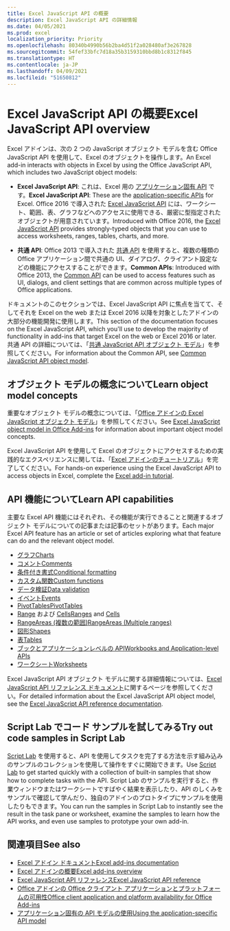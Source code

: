 ```yaml
---
title: Excel JavaScript API の概要
description: Excel JavaScript API の詳細情報
ms.date: 04/05/2021
ms.prod: excel
localization_priority: Priority
ms.openlocfilehash: 80340b4990b56b2ba4d51f2a028480af3e267828
ms.sourcegitcommit: 54fef33bfc7d18a35b3159310bbd8b1c8312f845
ms.translationtype: HT
ms.contentlocale: ja-JP
ms.lasthandoff: 04/09/2021
ms.locfileid: "51650812"
---
```

# <a name="excel-javascript-api-overview"></a><span data-ttu-id="703e2-103">Excel JavaScript API の概要</span><span class="sxs-lookup"><span data-stu-id="703e2-103">Excel JavaScript API overview</span></span>

<span data-ttu-id="703e2-104">Excel アドインは、次の 2 つの JavaScript オブジェクト モデルを含む Office JavaScript API を使用して、Excel のオブジェクトを操作します。</span><span class="sxs-lookup"><span data-stu-id="703e2-104">An Excel add-in interacts with objects in Excel by using the Office JavaScript API, which includes two JavaScript object models:</span></span>

* <span data-ttu-id="703e2-105">**Excel JavaScript API**: これは、Excel 用の [アプリケーション固有 API](../../develop/application-specific-api-model.md) です。</span><span class="sxs-lookup"><span data-stu-id="703e2-105">**Excel JavaScript API**: These are the [application-specific APIs](../../develop/application-specific-api-model.md) for Excel.</span></span> <span data-ttu-id="703e2-106">Office 2016 で導入された [Excel JavaScript API](/javascript/api/excel) には、ワークシート、範囲、表、グラフなどへのアクセスに使用できる、厳密に型指定されたオブジェクトが用意されています。</span><span class="sxs-lookup"><span data-stu-id="703e2-106">Introduced with Office 2016, the [Excel JavaScript API](/javascript/api/excel) provides strongly-typed objects that you can use to access worksheets, ranges, tables, charts, and more.</span></span>

* <span data-ttu-id="703e2-107">**共通 API**: Office 2013 で導入された [共通 API](/javascript/api/office) を使用すると、複数の種類の Office アプリケーション間で共通の UI、ダイアログ、クライアント設定などの機能にアクセスすることができます。</span><span class="sxs-lookup"><span data-stu-id="703e2-107">**Common APIs**: Introduced with Office 2013, the [Common API](/javascript/api/office) can be used to access features such as UI, dialogs, and client settings that are common across multiple types of Office applications.</span></span>

<span data-ttu-id="703e2-108">ドキュメントのこのセクションでは、Excel JavaScript API に焦点を当てて、そしてそれを Excel on the web または Excel 2016 以降を対象としたアドインの大部分の機能開発に使用します。</span><span class="sxs-lookup"><span data-stu-id="703e2-108">This section of the documentation focuses on the Excel JavaScript API, which you'll use to develop the majority of functionality in add-ins that target Excel on the web or Excel 2016 or later.</span></span> <span data-ttu-id="703e2-109">共通 API の詳細については、「[共通 JavaScript API オブジェクト モデル](../../develop/office-javascript-api-object-model.md)」を参照してください。</span><span class="sxs-lookup"><span data-stu-id="703e2-109">For information about the Common API, see [Common JavaScript API object model](../../develop/office-javascript-api-object-model.md).</span></span>

## <a name="learn-object-model-concepts"></a><span data-ttu-id="703e2-110">オブジェクト モデルの概念について</span><span class="sxs-lookup"><span data-stu-id="703e2-110">Learn object model concepts</span></span>

<span data-ttu-id="703e2-111">重要なオブジェクト モデルの概念については、「[Office アドインの Excel JavaScript オブジェクト モデル](../../excel/excel-add-ins-core-concepts.md)」を参照してください。</span><span class="sxs-lookup"><span data-stu-id="703e2-111">See [Excel JavaScript object model in Office Add-ins](../../excel/excel-add-ins-core-concepts.md) for information about important object model concepts.</span></span>

<span data-ttu-id="703e2-112">Excel JavaScript API を使用して Excel のオブジェクトにアクセスするための実践的なエクスペリエンスに関しては、「[Excel アドインのチュートリアル](../../tutorials/excel-tutorial.md)」を完了してください。</span><span class="sxs-lookup"><span data-stu-id="703e2-112">For hands-on experience using the Excel JavaScript API to access objects in Excel, complete the [Excel add-in tutorial](../../tutorials/excel-tutorial.md).</span></span>

## <a name="learn-api-capabilities"></a><span data-ttu-id="703e2-113">API 機能について</span><span class="sxs-lookup"><span data-stu-id="703e2-113">Learn API capabilities</span></span>

<span data-ttu-id="703e2-114">主要な Excel API 機能にはそれぞれ、その機能が実行できることと関連するオブジェクト モデルについての記事または記事のセットがあります。</span><span class="sxs-lookup"><span data-stu-id="703e2-114">Each major Excel API feature has an article or set of articles exploring what that feature can do and the relevant object model.</span></span>

* [<span data-ttu-id="703e2-115">グラフ</span><span class="sxs-lookup"><span data-stu-id="703e2-115">Charts</span></span>](../../excel/excel-add-ins-charts.md)
* [<span data-ttu-id="703e2-116">コメント</span><span class="sxs-lookup"><span data-stu-id="703e2-116">Comments</span></span>](../../excel/excel-add-ins-comments.md)
* [<span data-ttu-id="703e2-117">条件付き書式</span><span class="sxs-lookup"><span data-stu-id="703e2-117">Conditional formatting</span></span>](../../excel/excel-add-ins-conditional-formatting.md)
* [<span data-ttu-id="703e2-118">カスタム関数</span><span class="sxs-lookup"><span data-stu-id="703e2-118">Custom functions</span></span>](../../excel/custom-functions-overview.md)
* [<span data-ttu-id="703e2-119">データ検証</span><span class="sxs-lookup"><span data-stu-id="703e2-119">Data validation</span></span>](../../excel/excel-add-ins-data-validation.md)
* [<span data-ttu-id="703e2-120">イベント</span><span class="sxs-lookup"><span data-stu-id="703e2-120">Events</span></span>](../../excel/excel-add-ins-events.md)
* [<span data-ttu-id="703e2-121">PivotTables</span><span class="sxs-lookup"><span data-stu-id="703e2-121">PivotTables</span></span>](../../excel/excel-add-ins-pivottables.md)
* <span data-ttu-id="703e2-122">[Range](../../excel/excel-add-ins-ranges-get.md) および [Cells](../../excel/excel-add-ins-cells.md)</span><span class="sxs-lookup"><span data-stu-id="703e2-122">[Ranges](../../excel/excel-add-ins-ranges-get.md) and [Cells](../../excel/excel-add-ins-cells.md)</span></span>
* [<span data-ttu-id="703e2-123">RangeAreas (複数の範囲)</span><span class="sxs-lookup"><span data-stu-id="703e2-123">RangeAreas (Multiple ranges)</span></span>](../../excel/excel-add-ins-multiple-ranges.md)
* [<span data-ttu-id="703e2-124">図形</span><span class="sxs-lookup"><span data-stu-id="703e2-124">Shapes</span></span>](../../excel/excel-add-ins-shapes.md)
* [<span data-ttu-id="703e2-125">表</span><span class="sxs-lookup"><span data-stu-id="703e2-125">Tables</span></span>](../../excel/excel-add-ins-tables.md)
* [<span data-ttu-id="703e2-126">ブックとアプリケーションレベルの API</span><span class="sxs-lookup"><span data-stu-id="703e2-126">Workbooks and Application-level APIs</span></span>](../../excel/excel-add-ins-workbooks.md)
* [<span data-ttu-id="703e2-127">ワークシート</span><span class="sxs-lookup"><span data-stu-id="703e2-127">Worksheets</span></span>](../../excel/excel-add-ins-worksheets.md)

<span data-ttu-id="703e2-128">Excel JavaScript API オブジェクト モデルに関する詳細情報については、[Excel JavaScript API リファレンス ドキュメント](/javascript/api/excel)に関するページを参照してください。</span><span class="sxs-lookup"><span data-stu-id="703e2-128">For detailed information about the Excel JavaScript API object model, see the [Excel JavaScript API reference documentation](/javascript/api/excel).</span></span>

## <a name="try-out-code-samples-in-script-lab"></a><span data-ttu-id="703e2-129">Script Lab でコード サンプルを試してみる</span><span class="sxs-lookup"><span data-stu-id="703e2-129">Try out code samples in Script Lab</span></span>

<span data-ttu-id="703e2-130">[Script Lab](../../overview/explore-with-script-lab.md) を使用すると、API を使用してタスクを完了する方法を示す組み込みのサンプルのコレクションを使用して操作をすぐに開始できます。</span><span class="sxs-lookup"><span data-stu-id="703e2-130">Use [Script Lab](../../overview/explore-with-script-lab.md) to get started quickly with a collection of built-in samples that show how to complete tasks with the API.</span></span> <span data-ttu-id="703e2-131">Script Lab のサンプルを実行すると、作業ウィンドウまたはワークシートですばやく結果を表示したり、API のしくみをサンプルで確認して学んだり、独自のアドインのプロトタイプにサンプルを使用したりもできます。</span><span class="sxs-lookup"><span data-stu-id="703e2-131">You can run the samples in Script Lab to instantly see the result in the task pane or worksheet, examine the samples to learn how the API works, and even use samples to prototype your own add-in.</span></span>

## <a name="see-also"></a><span data-ttu-id="703e2-132">関連項目</span><span class="sxs-lookup"><span data-stu-id="703e2-132">See also</span></span>

* [<span data-ttu-id="703e2-133">Excel アドイン ドキュメント</span><span class="sxs-lookup"><span data-stu-id="703e2-133">Excel add-ins documentation</span></span>](../../excel/index.yml)
* [<span data-ttu-id="703e2-134">Excel アドインの概要</span><span class="sxs-lookup"><span data-stu-id="703e2-134">Excel add-ins overview</span></span>](../../excel/excel-add-ins-overview.md)
* [<span data-ttu-id="703e2-135">Excel JavaScript API リファレンス</span><span class="sxs-lookup"><span data-stu-id="703e2-135">Excel JavaScript API reference</span></span>](/javascript/api/excel)
* [<span data-ttu-id="703e2-136">Office アドインの Office クライアント アプリケーションとプラットフォームの可用性</span><span class="sxs-lookup"><span data-stu-id="703e2-136">Office client application and platform availability for Office Add-ins</span></span>](../../overview/office-add-in-availability.md)
* [<span data-ttu-id="703e2-137">アプリケーション固有の API モデルの使用</span><span class="sxs-lookup"><span data-stu-id="703e2-137">Using the application-specific API model</span></span>](../../develop/application-specific-api-model.md)
